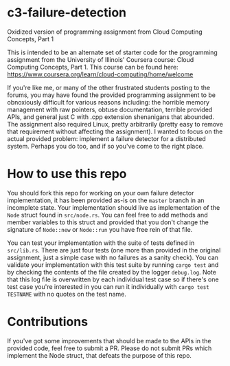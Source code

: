 # c3-failure-detection
Oxidized version of programming assignment from Cloud Computing Concepts, Part 1

This is intended to be an alternate set of starter code for the programming assignment from the University 
of Illinois' Coursera course: Cloud Computing Concepts, Part 1. This course can be found here: 
https://www.coursera.org/learn/cloud-computing/home/welcome

If you're like me, or many of the other frustrated students posting to the forums, you may have found the provided 
programming assignment to be obnoxiously difficult for various reasons including: the horrible memory management 
with raw pointers, obtuse documentation, terrible provided APIs, and general just C with .cpp extension shenanigans 
that abounded. The assignment also required Linux, pretty arbitrarily (pretty easy to remove that requirement 
without affecting the assignment). I wanted to focus on the actual provided problem: implement a failure detector
for a distributed system. Perhaps you do too, and if so you've come to the right place.

# How to use this repo
You should fork this repo for working on your own failure detector implementation, it has been provided as-is on
the `master` branch in an incomplete state. Your implementation should live as implementation of the `Node` struct
found in `src/node.rs`. You can feel free to add methods and member variables to this struct and provided that you
don't change the signature of `Node::new` or `Node::run` you have free rein of that file.

You can test your implementation with the suite of tests defined in `src/lib.rs`. There are just four tests (one 
more than provided in the original assignment, just a simple case with no failures as a sanity check). You can
validate your implementation with this test suite by running `cargo test` and by checking the contents of the file
created by the logger `debug.log`. Note that this log file is overwritten by each individual test case so if there's
one test case you're interested in you can run it individually with `cargo test TESTNAME` with no quotes on the test
name.

# Contributions
If you've got some improvements that should be made to the APIs in the provided code, feel free to submit a PR.
Please do not submit PRs which implement the Node struct, that defeats the purpose of this repo.
